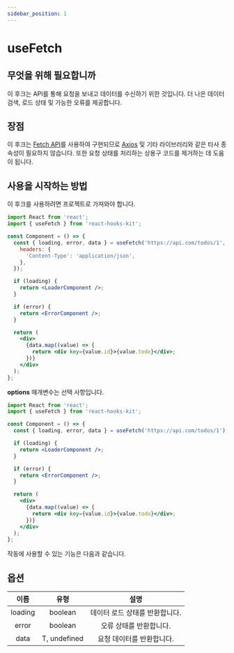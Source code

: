 ```yaml
---
sidebar_position: 1
---
```


# useFetch

## 무엇을 위해 필요합니까

이 후크는 API를 통해 요청을 보내고 데이터를 수신하기 위한 것입니다. 더 나은 데이터 검색, 로드 상태 및 가능한 오류를 제공합니다.

## 장점

이 후크는 [Fetch API](https://developer.mozilla.org/en-US/docs/Web/API/Fetch_API)를 사용하여 구현되므로 [Axios](https://axios-http.com) 및 기타 라이브러리와 같은 타사 종속성이 필요하지 않습니다. 또한 요청 상태를 처리하는 상용구 코드를 제거하는 데 도움이 됩니다.

## 사용을 시작하는 방법

이 후크를 사용하려면 프로젝트로 가져와야 합니다.

```jsx
import React from 'react';
import { useFetch } from 'react-hooks-kit';

const Component = () => {
  const { loading, error, data } = useFetch('https://api.com/todos/1', {
    headers: {
      'Content-Type': 'application/json',
    },
  });

  if (loading) {
    return <LoaderComponent />;
  }

  if (error) {
    return <ErrorComponent />;
  }

  return (
    <div>
      {data.map((value) => {
        return <div key={value.id}>{value.todo}</div>;
      })}
    </div>
  );
};
```

**options** 매개변수는 선택 사항입니다.

```jsx
import React from 'react';
import { useFetch } from 'react-hooks-kit';

const Component = () => {
  const { loading, error, data } = useFetch('https://api.com/todos/1');

  if (loading) {
    return <LoaderComponent />;
  }

  if (error) {
    return <ErrorComponent />;
  }

  return (
    <div>
      {data.map((value) => {
        return <div key={value.id}>{value.todo}</div>;
      })}
    </div>
  );
};
```

작동에 사용할 수 있는 기능은 다음과 같습니다.

## 옵션

| 이름 | 유형 | 설명 |
| :---: | :---: | :---: |
| loading | boolean | 데이터 로드 상태를 반환합니다. |
| error | boolean | 오류 상태를 반환합니다. |
| data | T, undefined | 요청 데이터를 반환합니다. |
